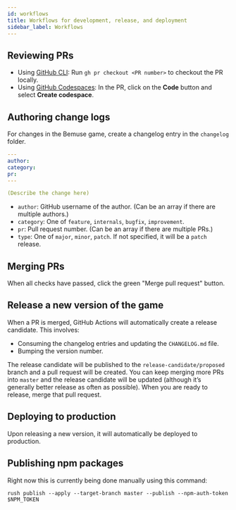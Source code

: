 ```yaml
---
id: workflows
title: Workflows for development, release, and deployment
sidebar_label: Workflows
---
```


## Reviewing PRs

- Using [GitHub CLI](https://cli.github.com/): Run `gh pr checkout <PR number>` to checkout the PR locally.
- Using [GitHub Codespaces](https://github.com/features/codespaces): In the PR, click on the **Code** button and select **Create codespace**.

## Authoring change logs

For changes in the Bemuse game, create a changelog entry in the `changelog` folder.

```yaml
---
author:
category:
pr:
---

(Describe the change here)
```

- `author`: GitHub username of the author. (Can be an array if there are multiple authors.)
- `category`: One of `feature`, `internals`, `bugfix`, `improvement`.
- `pr`: Pull request number. (Can be an array if there are multiple PRs.)
- `type`: One of `major`, `minor`, `patch`. If not specified, it will be a `patch` release.

## Merging PRs

When all checks have passed, click the green "Merge pull request" button.

## Release a new version of the game

When a PR is merged, GitHub Actions will automatically create a release candidate. This involves:

- Consuming the changelog entries and updating the `CHANGELOG.md` file.
- Bumping the version number.

The release candidate will be published to the `release-candidate/proposed` branch and a pull request will be created. You can keep merging more PRs into `master` and the release candidate will be updated (although it’s generally better release as often as possible). When you are ready to release, merge that pull request.

## Deploying to production

Upon releasing a new version, it will automatically be deployed to production.

## Publishing npm packages

Right now this is currently being done manually using this command:

```
rush publish --apply --target-branch master --publish --npm-auth-token $NPM_TOKEN
```